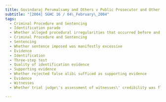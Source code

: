 ```yaml
---
title: Govindaraj Perumalsamy and Others v Public Prosecutor and Other Appeals 
subtitle: "[2004] SGHC 16 / 04\_February\_2004"
tags:
  - Criminal Procedure and Sentencing
  - Identification parade
  - Whether alleged procedural irregularities that occurred before and during the identification parade tainted the identification evidence
  - Criminal Procedure and Sentencing
  - Sentencing
  - Whether sentence imposed was manifestly excessive
  - Evidence
  - Identification
  - Three-step test
  - Quality of identification evidence
  - Supporting evidence
  - Whether rejected false alibi sufficed as supporting evidence
  - Evidence
  - Witnesses
  - Whether trial judge\'s assessment of witnesses\' credibility was flawed

---
```


